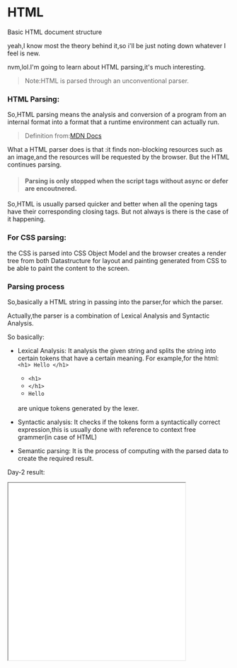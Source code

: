 # HTML

Basic HTML document structure

yeah,I know most the theory behind it,so i'll be just noting down whatever I feel is new.

nvm,lol.I'm going to learn about HTML parsing,it's much interesting.


>Note:HTML is parsed through an unconventional parser.

### HTML Parsing:

So,HTML parsing means the analysis and conversion of a program from an internal format into a format that a runtime environment can actually run. 

> Definition from:[MDN Docs](https://developer.mozilla.org/en-US/docs/Glossary/Parse)

What a HTML parser does is that :it finds non-blocking resources such as an image,and the resources will be requested by the browser.
But the HTML continues parsing.

> #### Parsing is only stopped when the script tags without async or defer are encoutnered.

So,HTML is usually parsed quicker and better when all the opening tags have their corresponding closing tags.
But not always is there is the case of it happening.

### For CSS parsing:
the CSS is parsed into CSS Object Model and the browser creates a render tree from both Datastructure for layout and painting generated from CSS to be able to paint the content to the screen.


### Parsing process

So,basically a HTML string in passing into the parser,for which the parser.

Actually,the parser is a combination of Lexical Analysis and Syntactic Analysis.

So basically:<br>

- Lexical Analysis:
    It analysis the given string and splits the string into certain tokens that have a certain meaning.
    For example,for the html:
        `<h1> Hello </h1>`
        
    - `<h1>`
    - `</h1>`
    - `Hello`

    <br>
    are unique tokens generated by the lexer.

- Syntactic analysis:
    It checks if the tokens form a syntactically correct expression,this is usually done with reference to context free grammer(in case of HTML)

- Semantic parsing:
    It is the process of computing with the parsed data to create the required result.


Day-2 result:

<iframe src="./hello.html" height=400 width=400>

